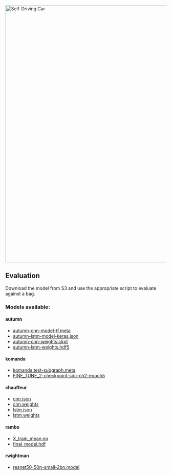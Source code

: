 <img src="../../images/cover.png" alt="Self-Driving Car" width="800px">

## Evaluation

Download the model from S3 and use the appropriate script to evaluate against a bag.

### Models available:

#### autumn

* [autumn-cnn-model-tf.meta](https://s3.amazonaws.com/udacity-sdc/steering-models/autumn/autumn-cnn-model-tf.meta)
* [autumn-lstm-model-keras.json](https://s3.amazonaws.com/udacity-sdc/steering-models/autumn/autumn-lstm-model-keras.json)
* [autumn-cnn-weights.ckpt](https://s3.amazonaws.com/udacity-sdc/steering-models/autumn/autumn-cnn-weights.ckpt)
* [autumn-lstm-weights.hdf5](https://s3.amazonaws.com/udacity-sdc/steering-models/autumn/autumn-lstm-weights.hdf5)

#### komanda
* [komanda.test-subgraph.meta](https://s3.amazonaws.com/udacity-sdc/steering-models/komanda/komanda.test-subgraph.meta)
* [FINE_TUNE_2-checkpoint-sdc-ch2-epoch5](https://s3.amazonaws.com/udacity-sdc/steering-models/komanda/udacity-challenge2-model/FINE_TUNE_2-checkpoint-sdc-ch2-epoch5)

#### chauffeur
* [cnn.json](https://s3.amazonaws.com/udacity-sdc/steering-models/chauffeur/cnn.json)
* [cnn.weights](https://s3.amazonaws.com/udacity-sdc/steering-models/chauffeur/cnn.weights)
* [lstm.json](https://s3.amazonaws.com/udacity-sdc/steering-models/chauffeur/lstm.json)
* [lstm.weights](https://s3.amazonaws.com/udacity-sdc/steering-models/chauffeur/lstm.weights)

#### rambo
* [X_train_mean.np](https://s3.amazonaws.com/udacity-sdc/steering-models/rambo/X_train_mean.npy)
* [final_model.hdf](https://s3.amazonaws.com/udacity-sdc/steering-models/rambo/final_model.hdf5)

#### rwightman
* [resnet50-50n-small-2bn.model](https://s3.amazonaws.com/udacity-sdc/steering-models/rwightman/resnet50-50n-small-2bn.model)
